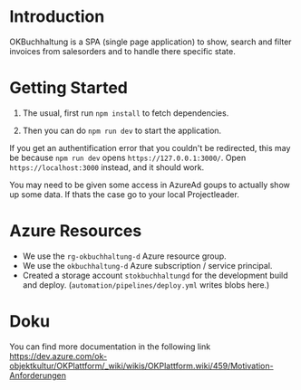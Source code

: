 # Introduction

OKBuchhaltung is a SPA (single page application) to show, search and filter invoices from salesorders and to handle there specific state. 

# Getting Started

1. The usual, first run `npm install` to fetch dependencies.

2. Then you can do `npm run dev` to start the application.

If you get an authentification error that you couldn't be redirected, this may be because `npm run dev` opens `https://127.0.0.1:3000/`.
Open `https://localhost:3000` instead, and it should work.

You may need to be given some access in AzureAd goups to actually show up some data. 
If thats the case go to your local Projectleader.

# Azure Resources

- We use the `rg-okbuchhaltung-d` Azure resource group.
- We use the `okbuchhaltung-d` Azure subscription / service principal.
- Created a storage account `stokbuchhaltungd` for the development build and deploy. (`automation/pipelines/deploy.yml` writes blobs here.)

# Doku

You can find more documentation in the following link https://dev.azure.com/ok-objektkultur/OKPlattform/_wiki/wikis/OKPlattform.wiki/459/Motivation-Anforderungen

